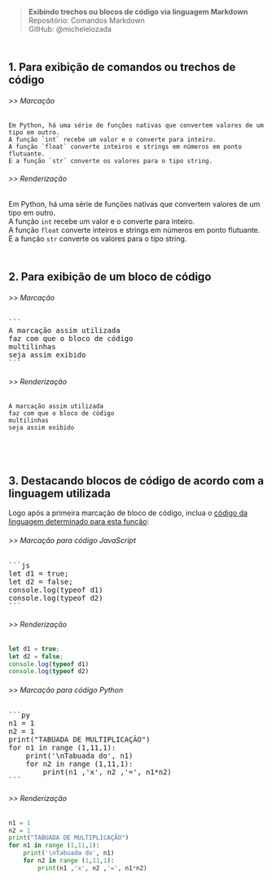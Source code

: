 > **Exibindo trechos ou blocos de código via linguagem Markdown**      
> Repositório: Comandos Markdown  
> GitHub: @michelelozada
&nbsp;
     
&nbsp; 
&nbsp;    
**1. Para exibição de comandos ou trechos de código**  
---
###### >> Marcação 
```
Em Python, há uma série de funções nativas que convertem valores de um tipo em outro.   
A função `int` recebe um valor e o converte para inteiro. 
A função `float` converte inteiros e strings em números em ponto flutuante.  
E a função `str` converte os valores para o tipo string.
```
###### >> Renderização 
Em Python, há uma série de funções nativas que convertem valores de um tipo em outro.  
A função `int` recebe um valor e o converte para inteiro.  
A função `float` converte inteiros e strings em números em ponto flutuante.  
E a função `str` converte os valores para o tipo string. 
&nbsp;
     
&nbsp;     
**2. Para exibição de um bloco de código** 
---
###### >> Marcação    
<pre>
```
A marcação assim utilizada
faz com que o bloco de código
multilinhas
seja assim exibido
```  
</pre>
###### >> Renderização   
````
A marcação assim utilizada
faz com que o bloco de código
multilinhas
seja assim exibido
````
&nbsp;
     
&nbsp;  
**3. Destacando blocos de código de acordo com a linguagem utilizada** 
---
Logo após a primeira marcação de bloco de código, inclua o [código da linguagem determinado para esta função](https://rdmd.readme.io/docs/code-blocks 'Clique aqui para consultar a lista completa'): 
###### >> Marcação para código JavaScript   
<pre>
```js
let d1 = true;
let d2 = false;
console.log(typeof d1)
console.log(typeof d2)
```  
</pre>
###### >> Renderização   
````js
let d1 = true;
let d2 = false;
console.log(typeof d1)
console.log(typeof d2)
````
###### >> Marcação para código Python 
<pre>
```py
n1 = 1
n2 = 1
print("TABUADA DE MULTIPLICAÇÃO")
for n1 in range (1,11,1):
    print('\nTabuada do', n1)
    for n2 in range (1,11,1):
        print(n1 ,'x', n2 ,'=', n1*n2)
```  
</pre>
###### >> Renderização   
````py
n1 = 1
n2 = 1
print("TABUADA DE MULTIPLICAÇÃO")
for n1 in range (1,11,1):
    print('\nTabuada do', n1)
    for n2 in range (1,11,1):
        print(n1 ,'x', n2 ,'=', n1*n2)
````